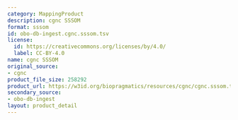 ```yaml
---
category: MappingProduct
description: cgnc SSSOM
format: sssom
id: obo-db-ingest.cgnc.sssom.tsv
license:
  id: https://creativecommons.org/licenses/by/4.0/
  label: CC-BY-4.0
name: cgnc SSSOM
original_source:
- cgnc
product_file_size: 258292
product_url: https://w3id.org/biopragmatics/resources/cgnc/cgnc.sssom.tsv
secondary_source:
- obo-db-ingest
layout: product_detail
---
```

